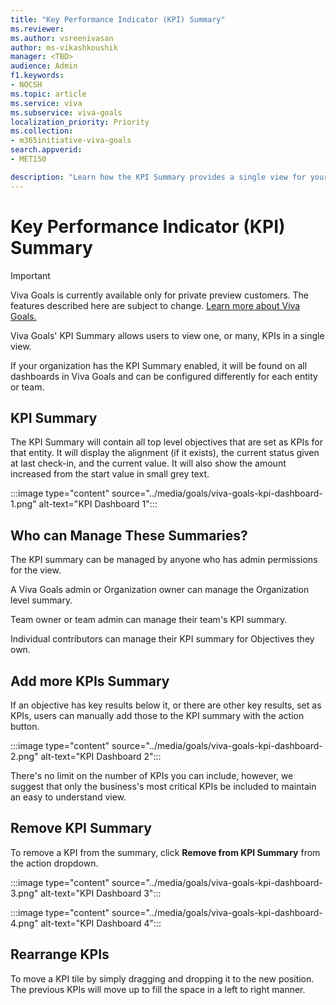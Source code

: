 ```yaml
---
title: "Key Performance Indicator (KPI) Summary"
ms.reviewer: 
ms.author: vsreenivasan
author: ms-vikashkoushik
manager: <TBD>
audience: Admin
f1.keywords:
- NOCSH
ms.topic: article
ms.service: viva
ms.subservice: viva-goals
localization_priority: Priority
ms.collection:  
- m365initiative-viva-goals
search.appverid:
- MET150

description: "Learn how the KPI Summary provides a single view for your most important KPIs."
---
```


# Key Performance Indicator (KPI) Summary

> [!IMPORTANT]
> Viva Goals is currently available only for private preview customers. The features described here are subject to change. [Learn more about Viva Goals.](https://go.microsoft.com/fwlink/?linkid=2189933)

Viva Goals' KPI Summary  allows users to view one, or many, KPIs in a single view.

If your organization has the KPI Summary enabled, it will be found on all dashboards in Viva Goals and can be configured differently for each entity or team.

## KPI Summary

The KPI Summary will contain all top level objectives that are set as KPIs for that entity. It will display the alignment (if it exists), the current status given at last check-in, and the current value. It will also show the amount increased from the start value in small grey text.

:::image type="content" source="../media/goals/viva-goals-kpi-dashboard-1.png" alt-text="KPI Dashboard 1":::

## Who can Manage These Summaries?

The KPI summary can be managed by anyone who has admin permissions for the view.

A Viva Goals admin or Organization owner can manage the Organization level summary.

Team owner or team admin can manage their team's KPI summary.

Individual contributors can manage their KPI summary for Objectives they own.

## Add more KPIs Summary

If an objective has key results below it, or there are other key results, set as KPIs, users can manually add those to the KPI summary with the action button.

:::image type="content" source="../media/goals/viva-goals-kpi-dashboard-2.png" alt-text="KPI Dashboard 2":::

There's no limit on the number of KPIs you can include, however, we suggest that only the business's most critical KPIs be included to maintain an easy to understand view.

## Remove KPI Summary
  
To remove a KPI from the summary, click **Remove from KPI Summary** from the action dropdown.

:::image type="content" source="../media/goals/viva-goals-kpi-dashboard-3.png" alt-text="KPI Dashboard 3":::

:::image type="content" source="../media/goals/viva-goals-kpi-dashboard-4.png" alt-text="KPI Dashboard 4":::

## Rearrange KPIs

To move a KPI tile by simply dragging and dropping it to the new position. The previous KPIs will move up to fill the space in a left to right manner.
